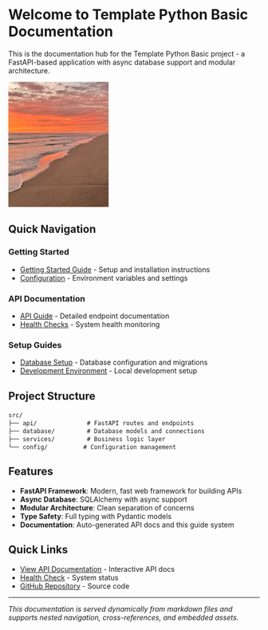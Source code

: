 # Welcome to Template Python Basic Documentation

This is the documentation hub for the Template Python Basic project - a FastAPI-based application with async database support and modular architecture.

![Beautiful sunset over mountains](assets/sunset.jpg)

## Quick Navigation

### Getting Started
- [Getting Started Guide](getting-started) - Setup and installation instructions
- [Configuration](configuration) - Environment variables and settings

### API Documentation  
- [API Guide](api/index) - Detailed endpoint documentation
- [Health Checks](api/health) - System health monitoring

### Setup Guides
- [Database Setup](setup/index) - Database configuration and migrations
- [Development Environment](setup/development) - Local development setup

## Project Structure

```
src/
├── api/              # FastAPI routes and endpoints
├── database/         # Database models and connections
├── services/         # Business logic layer
└── config/          # Configuration management
```

## Features

- **FastAPI Framework**: Modern, fast web framework for building APIs
- **Async Database**: SQLAlchemy with async support
- **Modular Architecture**: Clean separation of concerns
- **Type Safety**: Full typing with Pydantic models  
- **Documentation**: Auto-generated API docs and this guide system

## Quick Links

- [View API Documentation](../docs) - Interactive API docs
- [Health Check](../health) - System status
- [GitHub Repository](#) - Source code

---

*This documentation is served dynamically from markdown files and supports nested navigation, cross-references, and embedded assets.*
